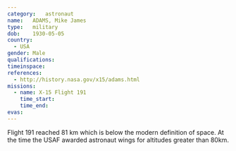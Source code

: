 ```yaml
---
category:	astronaut
name:	ADAMS, Mike James
type:	military
dob:	1930-05-05
country:
  - USA
gender:	Male
qualifications:
timeinspace:	
references:
  - http://history.nasa.gov/x15/adams.html
missions:
  - name: X-15 Flight 191
    time_start:   
    time_end:     
evas:
---
```


Flight 191 reached 81 km which is below the modern definition of space. At the time the USAF awarded astronaut wings for altitudes greater than 80km.